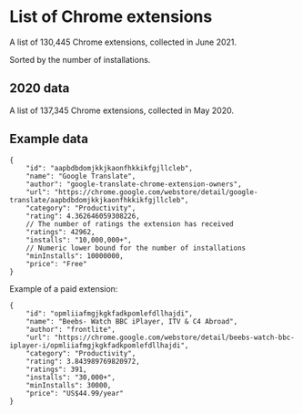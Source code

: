 # List of Chrome extensions

A list of 130,445 Chrome extensions, collected in June 2021.

Sorted by the number of installations.

## 2020 data

A list of 137,345 Chrome extensions, collected in May 2020.

## Example data

```
{
    "id": "aapbdbdomjkkjkaonfhkkikfgjllcleb",
    "name": "Google Translate",
    "author": "google-translate-chrome-extension-owners",
    "url": "https://chrome.google.com/webstore/detail/google-translate/aapbdbdomjkkjkaonfhkkikfgjllcleb",
    "category": "Productivity",
    "rating": 4.362646059308226,
    // The number of ratings the extension has received
    "ratings": 42962,
    "installs": "10,000,000+",
    // Numeric lower bound for the number of installations
    "minInstalls": 10000000,
    "price": "Free"
}
```

Example of a paid extension:

```
{
    "id": "opmliiafmgjkgkfadkpomlefdllhajdi",
    "name": "Beebs- Watch BBC iPlayer, ITV & C4 Abroad",
    "author": "frontlite",
    "url": "https://chrome.google.com/webstore/detail/beebs-watch-bbc-iplayer-i/opmliiafmgjkgkfadkpomlefdllhajdi",
    "category": "Productivity",
    "rating": 3.843989769820972,
    "ratings": 391,
    "installs": "30,000+",
    "minInstalls": 30000,
    "price": "US$44.99/year"
}
```